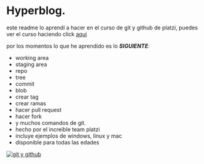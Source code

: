# Hyperblog.


este readme lo aprendí a hacer en el curso de git y github de platzi, puedes ver el curso haciendo click [aqui](http://platzi.com "aqui")

por los momentos lo que he aprendido es lo ***SIGUIENTE***: 
* working area
* staging area
* repo
* tree
* commit
* blob
* crear tag
* crear ramas
* hacer pull request
* hacer fork
* y muchos comandos de git.
* hecho por el increible team platzi
* incluye ejemplos de windows, linux y mac
* disponible para todas las edades

[![git y github](https://camo.githubusercontent.com/38f113b96a368dfb7f634d2f2da97e7b8c748042d2a284b97c3fad048bb3ff55/68747470733a2f2f6d69726f2e6d656469756d2e636f6d2f6d61782f323733322f312a6d74736b3366515f4252656d466964686b656c3364412e706e67 "git y github")](https://camo.githubusercontent.com/38f113b96a368dfb7f634d2f2da97e7b8c748042d2a284b97c3fad048bb3ff55/68747470733a2f2f6d69726f2e6d656469756d2e636f6d2f6d61782f323733322f312a6d74736b3366515f4252656d466964686b656c3364412e706e67 "git y github")
 